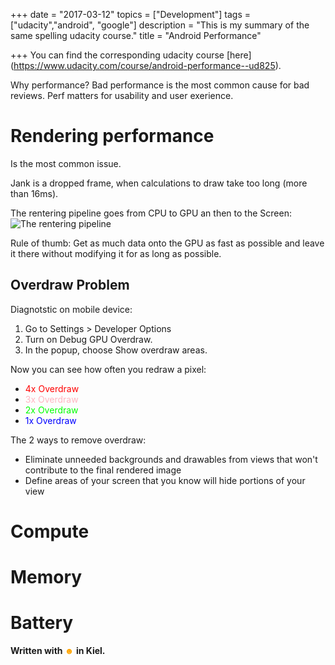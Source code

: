 +++
date = "2017-03-12"
topics = ["Development"]
tags = ["udacity","android", "google"]
description = "This is my summary of the same spelling udacity course."
title = "Android Performance"

+++
You can find the corresponding udacity course [here] (https://www.udacity.com/course/android-performance--ud825).

Why performance? Bad performance is the most common cause for bad reviews. Perf matters for usability and user exerience.

# Rendering performance

Is the most common issue.

Jank is a dropped frame, when calculations to draw take too long (more than 16ms).

The rentering pipeline goes from CPU to GPU an then to the Screen:
![The rentering pipeline](/media/rendering-pipeline.png)

Rule of thumb: Get as much data onto the GPU as fast as possible and leave it there without modifying it for as long as possible.

## Overdraw Problem

Diagnotstic on mobile device:

1. Go to Settings > Developer Options 
2. Turn on Debug GPU Overdraw. 
3. In the popup, choose Show overdraw areas.

Now you can see how often you redraw a pixel:

- <span style="color:red">4x Overdraw</span>
- <span style="color:lightpink">3x Overdraw</span>
- <span style="color:lime">2x Overdraw</span>
- <span style="color:blue">1x Overdraw</span>

The 2 ways to remove overdraw:

- Eliminate unneeded backgrounds and drawables from views that won't contribute to the final rendered image
- Define areas of your screen that you know will hide portions of your view

# Compute

# Memory 

# Battery

**Written with <span style="color:orange">&#x263B;</span> in Kiel.**